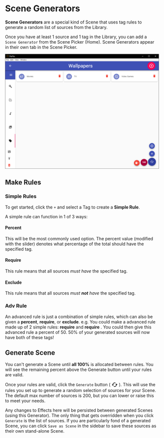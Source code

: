 # Scene Generators
**Scene Generators** are a special kind of Scene that uses tag rules to generate a random list of sources from the Library.

Once you have at least 1 source and 1 tag in the Library, you can add a `Scene Generator` from the Scene Picker (Home). 
Scene Generators appear in their own tab in the Scene Picker.

![](doc_images/scene_detail_generator.png)

## Make Rules

### Simple Rules
To get started, click the `+` and select a Tag to create a **Simple Rule**.

A simple rule can function in 1 of 3 ways:
#### Percent
This will be the most commonly used option. The percent value (modified with the slider) denotes what percentage of the 
total should have the specified tag.

#### Require
This rule means that all sources _must have_ the specified tag.

#### Exclude
This rule means that all sources _must **not** have_ the specified tag.

### Adv Rule
An advanced rule is just a combination of simple rules, which can also be given a **percent**, **require**, or **exclude**.
e.g. You could make a advanced rule made up of 2 simple rules: **require** <Tag1> and **require** <Tag2>. You could then
give this advanced rule a percent of 50. 50% of your generated sources will now have both of these tags!

## Generate Scene
You can't generate a Scene until **all 100%** is allocated between rules. You will see the remaining percent above the
Generate button until your rules are valid. 

Once your rules are valid, click the `Generate` button ( <img style="vertical-align: -5px" src="doc_icons/generate.svg" 
alt="Generate" width="20" height="20"> ). This will use the rules you set up to generate a random selection of sources 
for your Scene. The default max number of sources is 200, but you can lower or raise this to meet your needs.

Any changes to Effects here will be persisted between generated Scenes (using this Generator). The only thing that 
gets overridden when you click `Generate` is the list of sources. If you are particularly fond of a generated 
Scene, you can click `Save as Scene` in the sidebar to save these sources as their own stand-alone Scene.